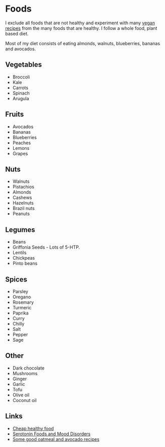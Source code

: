 # Foods

I exclude all foods that are not healthy and experiment with many [vegan recipes](https://github.com/nikitavoloboev/vegan-recipes/#readme) from the many foods that are healthy. I follow a whole food, plant based diet.

Most of my diet consists of eating almonds, walnuts, blueberries, bananas and avocados.

## Vegetables

- Broccoli
- Kale
- Carrots
- Spinach
- Arugula

## Fruits

- Avocados
- Bananas
- Blueberries
- Peaches
- Lemons
- Grapes

## Nuts

- Walnuts
- Pistachios
- Almonds
- Cashews
- Hazelnuts
- Brazil nuts
- Peanuts

## Legumes

- Beans
- Griffonia Seeds - Lots of 5-HTP.
- Lentils
- Chickpeas
- Pinto beans

## Spices

- Parsley
- Oregano
- Rosemary
- Turmeric
- Paprika
- Curry
- Chilly
- Salt
- Pepper
- Sage

## Other

- Dark chocolate
- Mushrooms
- Ginger
- Garlic
- Tofu
- Olive oil
- Coconut oil

## Links

- [Cheap healthy food](https://www.nomeatathlete.com/cheap-healthy-food/)
- [Serotonin Foods and Mood Disorders](https://bebrainfit.com/serotonin-foods-mood-brain/)
- [Some good oatmeal and avocado recipes](https://www.reddit.com/r/HealthyFood/comments/8ytyqi/food_for_the_brain_with_a_budget/)
